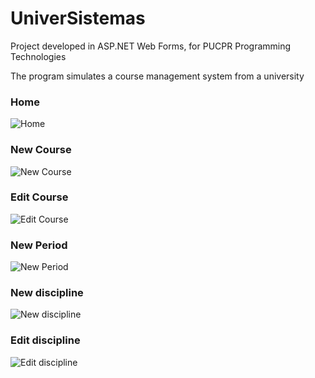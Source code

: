 # UniverSistemas
Project developed in ASP.NET Web Forms, for PUCPR Programming Technologies

The program simulates a course management system from a university

### Home
![Home](https://github.com/muriloe/tec-prog-2-final/blob/master/images/6.PNG?raw=true)

### New Course
![New Course](https://github.com/muriloe/tec-prog-2-final/blob/master/images/1.PNG?raw=true)

### Edit Course
![Edit Course](https://github.com/muriloe/tec-prog-2-final/blob/master/images/2.PNG)

### New Period
![New Period](https://github.com/muriloe/tec-prog-2-final/blob/master/images/3.PNG?raw=true)

### New discipline
![New discipline](https://github.com/muriloe/tec-prog-2-final/blob/master/images/4.PNG?raw=true)

### Edit discipline
![Edit discipline](https://github.com/muriloe/tec-prog-2-final/blob/master/images/5.PNG?raw=true)
